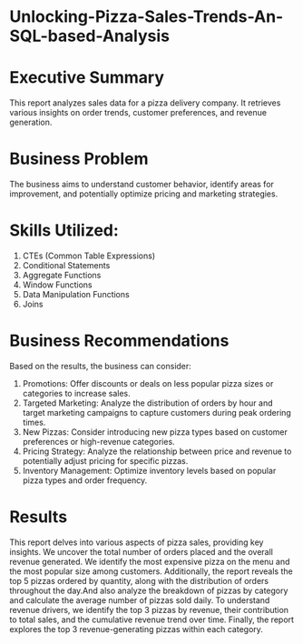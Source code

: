 # Unlocking-Pizza-Sales-Trends-An-SQL-based-Analysis
# Executive Summary
This report analyzes sales data for a pizza delivery company. It retrieves various insights on order trends, customer preferences, and revenue generation.

# Business Problem
The business aims to understand customer behavior, identify areas for improvement, and potentially optimize pricing and marketing strategies.

# Skills Utilized:
1. CTEs (Common Table Expressions)
2. Conditional Statements
3. Aggregate Functions
4. Window Functions
5. Data Manipulation Functions
6. Joins

# Business Recommendations
Based on the results, the business can consider:

1. Promotions: Offer discounts or deals on less popular pizza sizes or categories to increase sales.
2. Targeted Marketing: Analyze the distribution of orders by hour and target marketing campaigns to capture customers during peak ordering times.
3. New Pizzas: Consider introducing new pizza types based on customer preferences or high-revenue categories.
4. Pricing Strategy: Analyze the relationship between price and revenue to potentially adjust pricing for specific pizzas.
5. Inventory Management: Optimize inventory levels based on popular pizza types and order frequency.

# Results

This report delves into various aspects of pizza sales, providing key insights. We uncover the total number of orders placed and the overall revenue generated. We identify the most expensive pizza on the menu and the most popular size among customers. Additionally, the report reveals the top 5 pizzas ordered by quantity, along with the distribution of orders throughout the day.And also analyze the breakdown of pizzas by category and calculate the average number of pizzas sold daily. To understand revenue drivers, we identify the top 3 pizzas by revenue, their contribution to total sales, and the cumulative revenue trend over time. Finally, the report explores the top 3 revenue-generating pizzas within each category.
